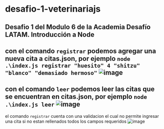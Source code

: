 # desafio-1-veterinariajs
Desafio 1 del Modulo 6 de la Academia Desafío LATAM. Introducción a Node
---
con el comando `registrar` podemos agregar una nueva cita a citas.json, por ejemplo `node .\index.js registrar "huesito" 4 "shitzu" "blanco" "demasiado hermoso"`
![image](https://github.com/Nandem1/desafio-1-veterinariajs/assets/103139553/f0a25025-6e0c-4927-86d7-7df703be6c1a)
---
con el comando `leer` podemos leer las citas que se encuentran en citas.json, por ejemplo `node .\index.js leer`
![image](https://github.com/Nandem1/desafio-1-veterinariajs/assets/103139553/9e320759-4228-4d0e-8ecb-11bad799ea8c)
---
el comando `registrar` cuenta con una validacion el cual no permite ingresar una cita si no estan rellenados todos los campos requeridos
![image](https://github.com/Nandem1/desafio-1-veterinariajs/assets/103139553/2038f2af-de53-4539-a1bb-149f061ad848)
